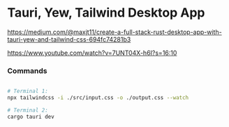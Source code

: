 # Tauri, Yew, Tailwind Desktop App

https://medium.com/@maxjt11/create-a-full-stack-rust-desktop-app-with-tauri-yew-and-tailwind-css-694fc74281b3

https://www.youtube.com/watch?v=7UNT04X-h6I?s=16:10

### Commands

```bash

# Terminal 1:
npx tailwindcss -i ./src/input.css -o ./output.css --watch

# Terminal 2:
cargo tauri dev

```
